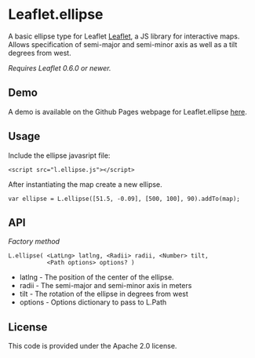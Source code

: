 Leaflet.ellipse
===============

A basic ellipse type for Leaflet [Leaflet](http://leafletjs.com), a JS 
library for interactive maps.  Allows specification of semi-major and
semi-minor axis as well as a tilt degrees from west.

*Requires Leaflet 0.6.0 or newer.*

## Demo

A demo is available on the Github Pages webpage for Leaflet.ellipse [here](http://jdfergason.github.io/Leaflet.Ellipse/).

## Usage

Include the ellipse javasript file:

    <script src="l.ellipse.js"></script>

After instantiating the map create a new ellipse.

    var ellipse = L.ellipse([51.5, -0.09], [500, 100], 90).addTo(map);

## API

*Factory method*

    L.ellipse( <LatLng> latlng, <Radii> radii, <Number> tilt, 
               <Path options> options? )

 * latlng  - The position of the center of the ellipse.
 * radii   - The semi-major and semi-minor axis in meters
 * tilt    - The rotation of the ellipse in degrees from west
 * options - Options dictionary to pass to L.Path

## License

This code is provided under the Apache 2.0 license.
